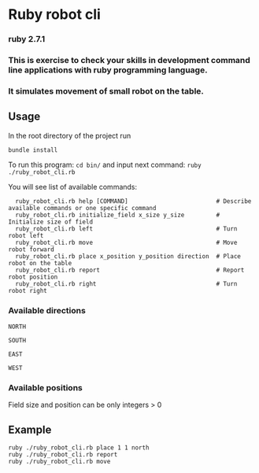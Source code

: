 # Ruby robot cli
### ruby 2.7.1

### This is exercise to check your skills in development command line applications with ruby programming language.
### It simulates movement of small robot on the table.

## Usage

In the root directory of the project run 

```bundle install```

To run this program: `cd bin/`
and input next command:
```ruby ./ruby_robot_cli.rb```

You will see list of available commands:
```bigquery
  ruby_robot_cli.rb help [COMMAND]                         # Describe available commands or one specific command
  ruby_robot_cli.rb initialize_field x_size y_size         # Initialize size of field
  ruby_robot_cli.rb left                                   # Turn robot left
  ruby_robot_cli.rb move                                   # Move robot forward
  ruby_robot_cli.rb place x_position y_position direction  # Place robot on the table
  ruby_robot_cli.rb report                                 # Report robot position
  ruby_robot_cli.rb right                                  # Turn robot right
```

### Available directions
`NORTH`

`SOUTH`

`EAST`

`WEST`

### Available positions
Field size and position can be only integers > 0

## Example
```bigquery
ruby ./ruby_robot_cli.rb place 1 1 north
ruby ./ruby_robot_cli.rb report
ruby ./ruby_robot_cli.rb move
```